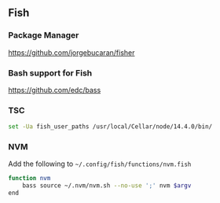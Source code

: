 ## Fish

### Package Manager
https://github.com/jorgebucaran/fisher
### Bash support for Fish
https://github.com/edc/bass

### TSC
```bash
set -Ua fish_user_paths /usr/local/Cellar/node/14.4.0/bin/
```

### NVM 
Add the following to `~/.config/fish/functions/nvm.fish`
```bash
function nvm
    bass source ~/.nvm/nvm.sh --no-use ';' nvm $argv
end
```
